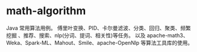 # math-algorithm
Java 常用算法用例。 傅里叶变换、PID、卡尔曼滤波、分类、回归、聚类、频繁挖掘 、推荐、搜索、nlp(分词、提词、相关性)等任务。 以及 apache-math3、Weka、Spark-ML、Mahout、Smile、apache-OpenNlp 等算法工具库的使用。

